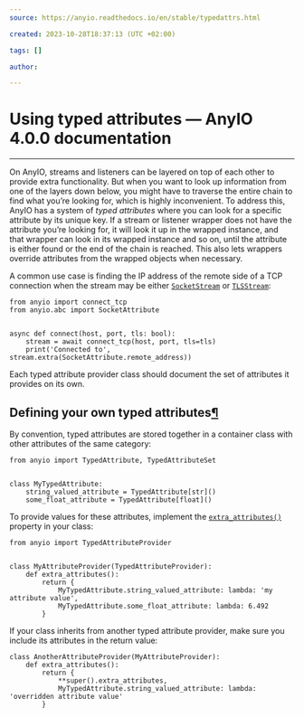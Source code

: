```yaml
---
source: https://anyio.readthedocs.io/en/stable/typedattrs.html

created: 2023-10-28T18:37:13 (UTC +02:00)

tags: []

author: 

---
```

# Using typed attributes — AnyIO 4.0.0 documentation
---
On AnyIO, streams and listeners can be layered on top of each other to provide extra functionality. But when you want to look up information from one of the layers down below, you might have to traverse the entire chain to find what you’re looking for, which is highly inconvenient. To address this, AnyIO has a system of _typed attributes_ where you can look for a specific attribute by its unique key. If a stream or listener wrapper does not have the attribute you’re looking for, it will look it up in the wrapped instance, and that wrapper can look in its wrapped instance and so on, until the attribute is either found or the end of the chain is reached. This also lets wrappers override attributes from the wrapped objects when necessary.

A common use case is finding the IP address of the remote side of a TCP connection when the stream may be either [`SocketStream`](https://anyio.readthedocs.io/en/stable/api.html#anyio.abc.SocketStream "anyio.abc.SocketStream") or [`TLSStream`](https://anyio.readthedocs.io/en/stable/api.html#anyio.streams.tls.TLSStream "anyio.streams.tls.TLSStream"):

```
from anyio import connect_tcp
from anyio.abc import SocketAttribute


async def connect(host, port, tls: bool):
    stream = await connect_tcp(host, port, tls=tls)
    print('Connected to', stream.extra(SocketAttribute.remote_address))

```

Each typed attribute provider class should document the set of attributes it provides on its own.

## Defining your own typed attributes[¶](https://anyio.readthedocs.io/en/stable/typedattrs.html#defining-your-own-typed-attributes "Link to this heading")

By convention, typed attributes are stored together in a container class with other attributes of the same category:

```
from anyio import TypedAttribute, TypedAttributeSet


class MyTypedAttribute:
    string_valued_attribute = TypedAttribute[str]()
    some_float_attribute = TypedAttribute[float]()

```

To provide values for these attributes, implement the [`extra_attributes()`](https://anyio.readthedocs.io/en/stable/api.html#anyio.TypedAttributeProvider.extra_attributes "anyio.TypedAttributeProvider.extra_attributes") property in your class:

```
from anyio import TypedAttributeProvider


class MyAttributeProvider(TypedAttributeProvider):
    def extra_attributes():
        return {
            MyTypedAttribute.string_valued_attribute: lambda: 'my attribute value',
            MyTypedAttribute.some_float_attribute: lambda: 6.492
        }

```

If your class inherits from another typed attribute provider, make sure you include its attributes in the return value:

```
class AnotherAttributeProvider(MyAttributeProvider):
    def extra_attributes():
        return {
            **super().extra_attributes,
            MyTypedAttribute.string_valued_attribute: lambda: 'overridden attribute value'
        }

```
